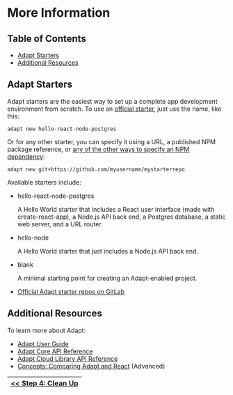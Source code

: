 # More Information

<!-- START doctoc generated TOC please keep comment here to allow auto update -->
<!-- DON'T EDIT THIS SECTION, INSTEAD RE-RUN doctoc TO UPDATE -->
## Table of Contents

- [Adapt Starters](#adapt-starters)
- [Additional Resources](#additional-resources)

<!-- END doctoc generated TOC please keep comment here to allow auto update -->

## Adapt Starters
Adapt starters are the easiest way to set up a complete app development environment from scratch.
To use an [official starter](https://gitlab.com/adpt/starters), just use the name, like this:
```
adapt new hello-react-node-postgres
```

Or for any other starter, you can specify it using a URL, a published NPM package reference, or [any of the other ways to specify an NPM dependency](https://docs.npmjs.com/files/package.json#dependencies):
```
adapt new git+https://github.com/myusername/mystarterrepo
```

Available starters include:
* hello-react-node-postgres

    A Hello World starter that includes a React user interface (made with create-react-app), a Node.js API back end, a Postgres database, a static web server, and a URL router.

* hello-node

    A Hello World starter that just includes a Node.js API back end.

* blank

    A minimal starting point for creating an Adapt-enabled project.

* [Official Adapt starter repos on GitLab](https://gitlab.com/adpt/starters)

## Additional Resources

To learn more about Adapt:
* [Adapt User Guide](../user/index.md)
* [Adapt Core API Reference](../api/core/index.md)
* [Adapt Cloud Library API Reference](../api/cloud/index.md)
* [Concepts: Comparing Adapt and React](../comparing_react/index.md) (Advanced)


| [<< Step 4: Clean Up](04_cleanup.md) |
| --- |